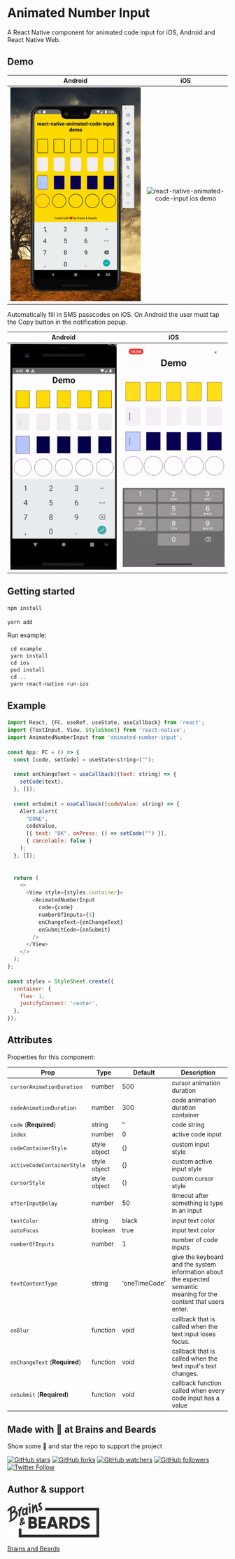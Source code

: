 # Animated Number Input

A React Native component for animated code input for iOS, Android and React Native Web.

## Demo

|                                                Android                                                |                                              iOS                                              |
| :---------------------------------------------------------------------------------------------------: | :-------------------------------------------------------------------------------------------: |
| ![react-native-animated-code-input android demo](assets/react-native-animated-code-input-android.gif) | ![react-native-animated-code-input ios demo](assets/react-native-animated-code-input-ios.gif) |


Automatically fill in SMS passcodes on iOS. On Android the user must tap the Copy button in the notification popup.

|       Android        |       iOS        |
| :------------------: | :--------------: |
| ![](android_sms.gif) | ![](ios_sms.gif) |

## Getting started

```
npm install

yarn add
```

Run example:

```
 cd example
 yarn install
 cd ios
 pod install
 cd ..
 yarn react-native run-ios
```

## Example


```js
import React, {FC, useRef, useState, useCallback} from 'react';
import {TextInput, View, StyleSheet} from 'react-native';
import AnimatedNumberInput from 'animated-number-input';

const App: FC = () => {
  const [code, setCode] = useState<string>("");
  
  const onChangeText = useCallback((text: string) => {
    setCode(text);
  }, []);

  const onSubmit = useCallback((codeValue: string) => {
    Alert.alert(
      "DONE",
      codeValue,
      [{ text: "OK", onPress: () => setCode("") }],
      { cancelable: false }
    );
  }, []);


  return (
    <>
      <View style={styles.container}>
        <AnimatedNumberInput
          code={code}
          numberOfInputs={5}
          onChangeText={onChangeText}
          onSubmitCode={onSubmit}
        />
      </View>
    </>
  );
};

const styles = StyleSheet.create({
  container: {
    flex: 1,
    justifyContent: 'center',
  },
});
```

## Attributes

Properties for this component:  

| Prop                          | Type         | Default       | Description                                                                                                        |
| ----------------------------- | ------------ | ------------- | ------------------------------------------------------------------------------------------------------------------ |
| `cursorAnimationDuration`     | number       | 500           | cursor animation duration                                                                                          |
| `codeAnimationDuration`       | number       | 300           | code animation duration container                                                                                  |
| `code` (**Required**)         | string       | ''            | code string                                                                                                        |
| `index`                       | number       | 0             | active code input                                                                                                  |
| `codeContainerStyle`          | style object | {}            | custom input style                                                                                                 |
| `activeCodeContainerStyle`    | style object | {}            | custom active input style                                                                                          |
| `cursorStyle`                 | style object | {}            | custom cursor style                                                                                                |
| `afterInputDelay`             | number       | 50            | timeout after something is type in an input                                                                        |
| `textColor`                   | string       | black         | input text color                                                                                                   |
| `autoFocus`                   | boolean      | true          | input text color                                                                                                   |
| `numberOfInputs`              | number       | 1             | number of code inputs                                                                                              |
| `textContentType`             | string       | 'oneTimeCode' | give the keyboard and the system information about the expected semantic meaning for the content that users enter. |
| `onBlur`                      | function     | void          | callback that is called when the text input loses focus.                                                           |
| `onChangeText` (**Required**) | function     | void          | callback that is called when the text input's text changes.                                                        |
| `onSubmit` (**Required**)     | function     | void          | callback function called when every code input has a value                                                         |


## Made with 💛 at Brains and Beards

Show some 💛 and star the repo to support the project

[![GitHub stars](https://img.shields.io/github/stars/brains-and-beards/animated-pin-input.svg?style=social&label=Star)](https://github.com/brains-and-beards/animated-pin-input) [![GitHub forks](https://img.shields.io/github/forks/brains-and-beards/animated-pin-input.svg?style=social&label=Fork)](https://github.com/brains-and-beards/animated-pin-input/fork) [![GitHub watchers](https://img.shields.io/github/watchers/brains-and-beards/animated-pin-input.svg?style=social&label=Watch)](https://github.com/brains-and-beards/animated-pin-input) [![GitHub followers](https://img.shields.io/github/followers/brains-and-beards.svg?style=social&label=Follow)](https://github.com/brains-and-beards/animated-pin-input)  
[![Twitter Follow](https://img.shields.io/twitter/follow/brainsandbeards.svg?style=social)](https://twitter.com/brainsandbeards)

## Author & support

<img src="./logo.svg">

[Brains and Beards](https://brainsandbeards.com/)